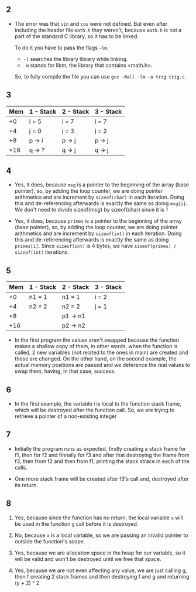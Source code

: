 ## 2
- The error was that `sin` and `cos` were not defined. But even after including the header file `math.h` they weren't, because `math.h` is not a part of the standard C library, so it has to be linked.

    To do it you have to pass the flags `-lm`. 
    - `-l` searches the library library while linking. 
    - `-m` stands for libm, the library that contains <math.h>.

    So, to fully compile the file you can use `gcc -Wall -lm -o trig trig.c`.

## 3

| Mem   |  1 - Stack| 2 - Stack   | 3 - Stack  |
--------|-----------|-------------|------------|
| +0    |  i = 5    |  i = 7      |  i = 7     |
| +4    |  j = 0    |  j = 3      |  j = 2     |
| +8    |  p -> i   |  p -> j     |  p -> j    |
| +16   |  q -> ?   |  q -> j     |  q -> j    |

## 4

- Yes, it does, because `msg` is a pointer to the beginning of the array (base pointer), so, by adding the loop counter, we are doing pointer arithmetics and are increment by `sizeof(char)` in each iteration. Doing this and de-referencing afterwards is exactly the same as doing `msg[i]`. We don't need to divide sizeof(msg) by sizeof(char) since it is 1

- Yes, it does, because `primes` is a pointer to the beginning of the array (base pointer), so, by adding the loop counter, we are doing pointer arithmetics and are increment by `sizeof(int)` in each iteration. Doing this and de-referencing afterwards is exactly the same as doing `primes[i]`. Since `sizeof(int)` is 4 bytes, we have `sizeof(primes) / sizeof(int)` iterations. 

## 5

| Mem   |  1 - Stack| 2 - Stack   | 3 - Stack  |
--------|-----------|-------------|------------|
| +0    |  n1 = 1   |  n1 = 1     |  i = 2     |
| +4    |  n2 = 2   |  n2 = 2     |  j = 1     |
| +8    |           |  p1 -> n1   |            |
| +16   |           |  p2 -> n2   |            |

- In the first program the values aren't swapped because the function makes a shallow copy of them, in other words, when the function is called, 2 new variables (not related to the ones in main) are created and those are changed. On the other hand, on the second example, the actual memory positions are passed and we deference the real values to swap them, having, in that case, success.

## 6

- In the first example, the variable i is local to the function stack frame, which will be destroyed after the function call. So, we are trying to retrieve a pointer of a non-existing integer

## 7

- Initially the program runs as expected, firstly creating a stack frame for f1, then for f2 and finnally for f3 and after that destroying the frame from f3, then from f2 and then from f1, printing the stack strace in each of the calls.

- One more stack frame will be created after f3's call and, destroyed after its return.

## 8

1. Yes, because since the function has no return, the local variable `x` will be used in the function `g` call before it is destroyed.

2. No, because `x` is a local variable, so we are passing an invalid pointer to outside the function's scope.

3. Yes, because we are allocation space in the heap for our variable, so it will be valid and won't be destroyed until we free that space.

4. Yes, because we are not even affecting any value, we are just calling g, then f creating 2 stack frames and then destroying f and g and returning (y + 2) ^ 2